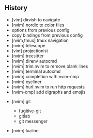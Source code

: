 ## History

- [vim] dirvish to navigate
- [nvim] nordic to color files
- options from previous config
- copy bindings from previous config
- [nvim,tmux] tmux navigation
- [nvim] telescope
- [vim] projectionist
- [nvim] treesitter
- [nvim] direnv autocmd
- [nvim] trim.nvim to remove blank lines
- [nvim] terminal autocmd
- [nvim] completion with nvim-cmp
- [nvim] eyeliner
- [nvim] hurl.nvim to run http requests
- [nvim-cmp] add digraphs and emojis

* [nvim] git

  - fugitive-git
  - gitlab
  - git messenger

* [nvim] lualine
